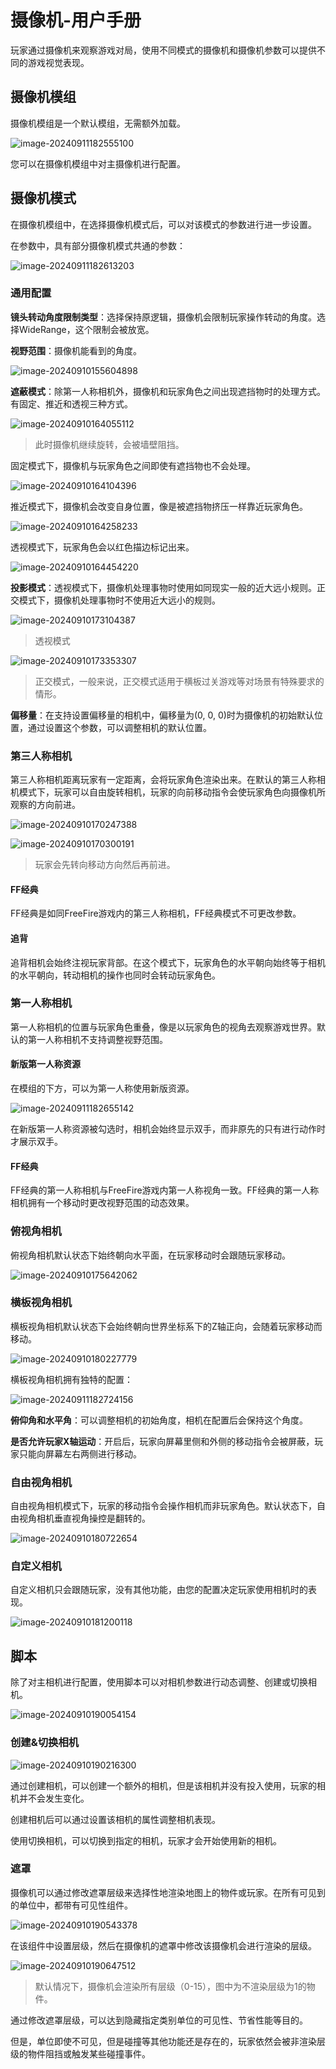 # 摄像机-用户手册

玩家通过摄像机来观察游戏对局，使用不同模式的摄像机和摄像机参数可以提供不同的游戏视觉表现。

## 摄像机模组

摄像机模组是一个默认模组，无需额外加载。

![image-20240911182555100](./img/image-20240911182555100.png)

您可以在摄像机模组中对主摄像机进行配置。

## **摄像机模式**

在摄像机模组中，在选择摄像机模式后，可以对该模式的参数进行进一步设置。

在参数中，具有部分摄像机模式共通的参数：

![image-20240911182613203](./img/image-20240911182613203.png)

### 通用配置

**镜头转动角度限制类型**：选择保持原逻辑，摄像机会限制玩家操作转动的角度。选择WideRange，这个限制会被放宽。

**视野范围**：摄像机能看到的角度。

![image-20240910155604898](./img/image-20240910155604898.png)

**遮蔽模式**：除第一人称相机外，摄像机和玩家角色之间出现遮挡物时的处理方式。有固定、推近和透视三种方式。

![image-20240910164055112](./img/image-20240910164055112.png)

> 此时摄像机继续旋转，会被墙壁阻挡。

固定模式下，摄像机与玩家角色之间即使有遮挡物也不会处理。

![image-20240910164104396](./img/image-20240910164104396.png)

推近模式下，摄像机会改变自身位置，像是被遮挡物挤压一样靠近玩家角色。

![image-20240910164258233](./img/image-20240910164258233.png)

透视模式下，玩家角色会以红色描边标记出来。

![image-20240910164454220](./img/image-20240910164454220.png)

**投影模式**：透视模式下，摄像机处理事物时使用如同现实一般的近大远小规则。正交模式下，摄像机处理事物时不使用近大远小的规则。

![image-20240910173104387](./img/image-20240910173104387.png)

> 透视模式

![image-20240910173353307](./img/image-20240910173353307.png)

> 正交模式，一般来说，正交模式适用于横板过关游戏等对场景有特殊要求的情形。

**偏移量**：在支持设置偏移量的相机中，偏移量为(0, 0, 0)时为摄像机的初始默认位置，通过设置这个参数，可以调整相机的默认位置。

### 第三人称相机

第三人称相机距离玩家有一定距离，会将玩家角色渲染出来。在默认的第三人称相机模式下，玩家可以自由旋转相机，玩家的向前移动指令会使玩家角色向摄像机所观察的方向前进。

![image-20240910170247388](./img/image-20240910170247388.png)

![image-20240910170300191](./img/image-20240910170300191.png)

> 玩家会先转向移动方向然后再前进。

#### FF经典

FF经典是如同FreeFire游戏内的第三人称相机，FF经典模式不可更改参数。

#### 追背

追背相机会始终注视玩家背部。在这个模式下，玩家角色的水平朝向始终等于相机的水平朝向，转动相机的操作也同时会转动玩家角色。

### 第一人称相机

第一人称相机的位置与玩家角色重叠，像是以玩家角色的视角去观察游戏世界。默认的第一人称相机不支持调整视野范围。

#### 新版第一人称资源

在模组的下方，可以为第一人称使用新版资源。

![image-20240911182655142](./img/image-20240911182655142.png)

在新版第一人称资源被勾选时，相机会始终显示双手，而非原先的只有进行动作时才展示双手。

#### FF经典

FF经典的第一人称相机与FreeFire游戏内第一人称视角一致。FF经典的第一人称相机拥有一个移动时更改视野范围的动态效果。

### 俯视角相机

俯视角相机默认状态下始终朝向水平面，在玩家移动时会跟随玩家移动。

![image-20240910175642062](./img/image-20240910175642062.png)

### 横板视角相机

横板视角相机默认状态下会始终朝向世界坐标系下的Z轴正向，会随着玩家移动而移动。

![image-20240910180227779](./img/image-20240910180227779.png)

横板视角相机拥有独特的配置：

![image-20240911182724156](./img/image-20240911182724156.png)

**俯仰角和水平角**：可以调整相机的初始角度，相机在配置后会保持这个角度。

**是否允许玩家X轴运动**：开启后，玩家向屏幕里侧和外侧的移动指令会被屏蔽，玩家只能向屏幕左右两侧进行移动。

### 自由视角相机

自由视角相机模式下，玩家的移动指令会操作相机而非玩家角色。默认状态下，自由视角相机垂直视角操控是翻转的。

![image-20240910180722654](./img/image-20240910180722654.png)

### 自定义相机

自定义相机只会跟随玩家，没有其他功能，由您的配置决定玩家使用相机时的表现。

![image-20240910181200118](./img/image-20240910181200118.png)

## 脚本

除了对主相机进行配置，使用脚本可以对相机参数进行动态调整、创建或切换相机。

![image-20240910190054154](./img/image-20240910190054154.png)

### 创建&切换相机

![image-20240910190216300](./img/image-20240910190216300.png)

通过创建相机，可以创建一个额外的相机，但是该相机并没有投入使用，玩家的相机并不会发生变化。

创建相机后可以通过设置该相机的属性调整相机表现。

使用切换相机，可以切换到指定的相机，玩家才会开始使用新的相机。

### 遮罩

摄像机可以通过修改遮罩层级来选择性地渲染地图上的物件或玩家。在所有可见到的单位中，都带有可见性组件。

![image-20240910190543378](./img/image-20240910190543378.png)

在该组件中设置层级，然后在摄像机的遮罩中修改该摄像机会进行渲染的层级。

![image-20240910190647512](./img/image-20240910190647512.png)

> 默认情况下，摄像机会渲染所有层级（0-15），图中为不渲染层级为1的物件。

通过修改遮罩层级，可以达到隐藏指定类别单位的可见性、节省性能等目的。

但是，单位即使不可见，但是碰撞等其他功能还是存在的，玩家依然会被非渲染层级的物件阻挡或触发某些碰撞事件。
